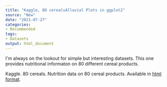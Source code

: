 ```yaml
---
title: "Kaggle, 80 cerealsAlluvial Plots in ggplot2"
source: "New"
date: "2021-07-27"
categories:
- Recommended
tags:
- Datasets
output: html_document
---
```


I'm always on the lookout for simple but interesting datasets. This one provides nutritional informaton on 80 different cereal products.

<!--more-->

Kaggle. 80 cereals. Nutrition data on 80 cereal products. Available in [html format][kag1].

[kag1]: https://www.kaggle.com/crawford/80-cereals